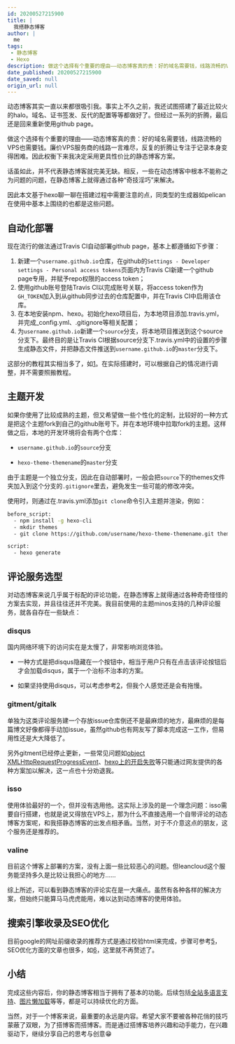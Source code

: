```yaml
---
id: 20200527215900
title: |
  我搭静态博客
author: |
  me
tags:
 - 静态博客
 - Hexo
description: 做这个选择有个重要的理由——动态博客真的贵：好的域名需要钱，线路流畅的VPS也需要钱。廉价VPS服务商的线路一言难尽，反复的折腾让专注于记录本身变得困难。因此权衡下来我决定采用更具性价比的静态博客方案。
date_published: 20200527215900
date_saved: null
origin_url: null
---
```


动态博客其实一直以来都很吸引我。事实上不久之前，我还试图搭建了最近比较火的halo。域名、证书签发、反代的配置等等都做好了。但经过一系列的折腾，最后还是回来重新使用github page。

做这个选择有个重要的理由——动态博客真的贵：好的域名需要钱，线路流畅的VPS也需要钱。廉价VPS服务商的线路一言难尽，反复的折腾让专注于记录本身变得困难。因此权衡下来我决定采用更具性价比的静态博客方案。

<!-- more -->

话虽如此，并不代表静态博客就完美无缺。相反，一些在动态博客中根本不能称之为问题的问题，在静态博客上就得通过各种“奇技淫巧”来解决。

因此本文基于hexo聊一聊在搭建过程中需要注意的点，同类型的生成器如pelican在使用中基本上围绕的也都是这些问题。

## 自动化部署

现在流行的做法通过Travis CI自动部署github page，基本上都遵循如下步骤：

1. 新建一个`username.github.io`仓库，在github的`Settings - Developer settings - Personal access tokens`页面内为Travis CI新建一个github page专用，并赋予repo权限的access token；
2. 使用github账号登陆Travis CI以完成账号关联，将access token作为`GH_TOKEN`加入到从github同步过去的仓库配置中，并在Travis CI中启用该仓库。
3. 在本地安装npm、hexo。初始化hexo项目后，为本地项目添加.travis.yml，并完成_config.yml、.gitignore等相关配置；
4. 为`username.github.io`新建一个`source`分支，将本地项目推送到这个source分支下。最终目的是让Travis CI根据source分支下.travis.yml中的设置的步骤生成静态文件，并把静态文件推送到`username.github.io`的`master`分支下。

这部分的教程其实相当多了，如[1][1]。在实际搭建时，可以根据自己的情况进行调整，并不需要照搬教程。

## 主题开发

如果你使用了比较成熟的主题，但又希望做一些个性化的定制，比较好的一种方式是把这个主题fork到自己的github账号下。并在本地环境中拉取fork的主题。这样做之后，本地的开发环境将会有两个仓库：

- `username.github.io`的`source`分支
  
- `hexo-theme-themename`的`master`分支

由于主题是一个独立分支，因此在自动部署时，一般会把`source`下的themes文件夹加入到这个分支的`.gitignore`里去，避免发生一些可能的修改冲突。

使用时，则通过在.travis.yml添加`git clone`命令引入主题并渲染，例如：

```bash
before_script:
  - npm install -g hexo-cli 
  - mkdir themes
  - git clone https://github.com/username/hexo-theme-themename.git themes/themename

script: 
  - hexo generate
```

## 评论服务选型

对动态博客来说几乎属于标配的评论功能，在静态博客上就得通过各种奇奇怪怪的方案去实现，并且往往还并不完美。我目前使用的主题minos支持的几种评论服务，就各自存在一些缺点：

### disqus

国内网络环境下的访问实在是太慢了，非常影响浏览体验。
  
- 一种方式是把disqus隐藏在一个按钮中，相当于用户只有在点击该评论按钮后才会加载disqus，属于一个治标不治本的方案。
  
- 如果坚持使用disqus，可以考虑参考[2][2]，但我个人感觉还是会有拖慢。

### gitment/gitalk

单独为这类评论服务建一个存放issue仓库倒还不是最麻烦的地方，最麻烦的是每篇博文好像都得手动加issue，虽然github也有网友写了脚本完成这一工作，但易用性还是大大降低了。

另外gitment已经停止更新，一些常见问题如[object XMLHttpRequestProgressEvent][3]、[hexo上的开启失败][4]等只能通过网友提供的各种方案加以解决，这一点也十分劝退我。

### isso

使用体验最好的一个，但并没有选用他。这实际上涉及的是一个理念问题：isso需要自行搭建，也就是说又得放在VPS上，那为什么不直接选用一个自带评论的动态博客方案呢，和我搭静态博客的出发点相矛盾。当然，对于不介意这点的朋友，这个服务还是推荐的。

### valine

目前这个博客上部署的方案，没有上面一些比较恶心的问题。但leancloud这个服务能坚持多久是比较让我担心的地方……

综上所述，可以看到静态博客的评论实在是一大痛点。虽然有各种各样的解决方案，但始终只能算马马虎虎能用，难以达到动态博客的使用体验。

## 搜索引擎收录及SEO优化

目前google的网址前缀收录的推荐方式是通过校验html来完成，步骤可参考[5][5]，SEO优化方面的文章也很多，如[6][6]，这里就不再赘述了。

## 小结

完成这些内容后，你的静态博客相当于拥有了基本的功能。后续包括[全站多语言支持][7]、[图片懒加载][8]等等，都是可以持续优化的方面。

当然，对于一个博客来说，最重要的永远是内容。希望大家不要被各种花俏的技巧蒙蔽了双眼，为了搭博客而搭博客。而是通过搭博客培养兴趣和动手能力，在兴趣驱动下，继续分享自己的思考与创意😁

[1]: https://segmentfault.com/a/1190000021987832 "Travis CI 加 Hexo 实现自动构建部署 Github Pages 博客"
[2]: https://blog.skk.moe/post/prevent-disqus-from-slowing-your-site/#Disqus-Lazyload "使 Disqus 不再拖累性能和页面加载"
[3]: https://github.com/imsun/gitment/issues/100 "总是提示 [object XMLHttpRequestProgressEvent] #100"
[4]: https://github.com/imsun/gitment/issues/178 "hexo博客的gitment评论开启一直失败"
[5]: https://kennyliblog.nctu.me/2019/06/24/Google-search-Hexo-Blog/ "實作 - 讓 Google 能搜尋到自己的 Hexo Blog"
[6]: https://juejin.im/post/5ae7fc18518825672565a7f0#heading-4 "Hexo 个人博客 SEO 优化（3）：改造你的博客，提升搜索引擎排名"
[7]: https://dengcb.com/zh/hexo-minos-multi-language/ "用Minos搭建Hexo全站多语言站点"
[8]: https://blog.skk.moe/post/img-lazyload-hexo/ "图片 lazyload 的学问和在 Hexo 上的最佳实践"
